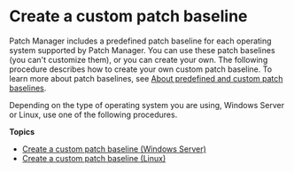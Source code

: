 # Create a custom patch baseline<a name="sysman-patch-baseline-console"></a>

Patch Manager includes a predefined patch baseline for each operating system supported by Patch Manager\. You can use these patch baselines \(you can't customize them\), or you can create your own\. The following procedure describes how to create your own custom patch baseline\. To learn more about patch baselines, see [About predefined and custom patch baselines](sysman-patch-baselines.md)\.

Depending on the type of operating system you are using, Windows Server or Linux, use one of the following procedures\.

**Topics**
+ [Create a custom patch baseline \(Windows Server\)](create-baseline-console-windows.md)
+ [Create a custom patch baseline \(Linux\)](create-baseline-console-linux.md)